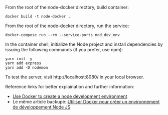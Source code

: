 From the root of the node-docker directory, build container:
```
docker build -t node-docker .
```

From the root of the node-docker directory, run the service:
```
docker-compose run --rm --service-ports nod_dev_env
```

In the container shell, initialize the Node project and install dependencies by issuing the following commands (if you prefer, use npm):
```
yarn init -y
yarn add express
yarn add -D nodemon
```

To test the server, visit http://localhost:8080/ in your local browser.

Reference links for better explaination and further information:
* [Use Docker to create a node development environment](https://auth0.com/blog/use-docker-to-create-a-node-development-environment)
* Le même article backupé: [Utiliser Docker pour créer un environnement de développement Node JS](http://devfrontend.info/dockernodejs-utiliser-docker-pour-creer-un-environnement-de-developpement-nodejs/)
